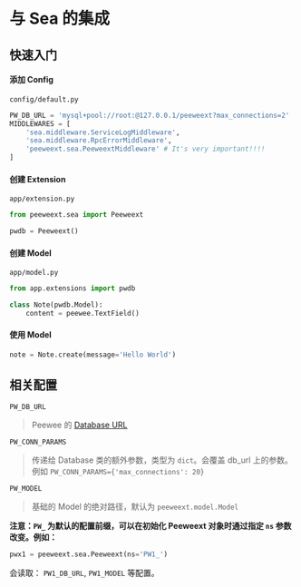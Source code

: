 # 与 Sea 的集成

## 快速入门

#### 添加 Config

`config/default.py`

```python
PW_DB_URL = 'mysql+pool://root:@127.0.0.1/peeweext?max_connections=2'
MIDDLEWARES = [
    'sea.middleware.ServiceLogMiddleware',
    'sea.middleware.RpcErrorMiddleware',
    'peeweext.sea.PeeweextMiddleware' # It's very important!!!!
]
```

#### 创建 Extension

`app/extension.py`

```python
from peeweext.sea import Peeweext

pwdb = Peeweext()
```

#### 创建 Model

`app/model.py`

```python
from app.extensions import pwdb

class Note(pwdb.Model):
    content = peewee.TextField()
```

#### 使用 Model

```python
note = Note.create(message='Hello World')
```

## 相关配置

`PW_DB_URL`

> Peewee 的 [Database URL](https://peewee.readthedocs.io/en/latest/peewee/playhouse.html#db-url)

`PW_CONN_PARAMS`

> 传递给 Database 类的额外参数，类型为 `dict`。会覆盖 db_url 上的参数。例如 `PW_CONN_PARAMS={'max_connections': 20}`

`PW_MODEL`

> 基础的 Model 的绝对路径，默认为 `peeweext.model.Model`

**注意：`PW_` 为默认的配置前缀，可以在初始化 Peeweext 对象时通过指定 `ns` 参数改变。例如：**

```python
pwx1 = peeweext.sea.Peeweext(ns='PW1_')
```

会读取： `PW1_DB_URL`, `PW1_MODEL` 等配置。
